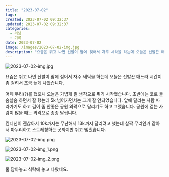 ```yaml
---
title: "2023-07-02"
tags:
created: 2023-07-02 09:32:37
updated: 2023-07-02 09:32:37
categories:
  - 러닝
  - 기록
date: 2023-07-02
image: /images/2023-07-02-img.jpg
description: "요즘은 뛰고 나면 신발이 땀에 젖어서 자주 세탁을 하는데 오늘은 신발끈 매느라 시간이 좀 걸려서 조금 늦게 나왔습니다. 어제 무리(?)를 했으니 오늘은 가볍게 뛸 생각으로 뛰기 시작했습니다. 초반에는 코로 들숨날숨 하면서 잘 했는데 5k 넘어가면서는 그게 잘 안되었습니다. 앞에 달리는 "
---
```


![2023-07-02-img.jpg](/images/2023-07-02-img.jpg)
 
 

요즘은 뛰고 나면 신발이 땀에 젖어서 자주 세탁을 하는데 오늘은 신발끈 매느라 시간이 좀 걸려서 조금 늦게 나왔습니다.

어제 무리(?)를 했으니 오늘은 가볍게 뛸 생각으로 뛰기 시작했습니다. 초반에는 코로 들숨날숨 하면서 잘 했는데 5k 넘어가면서는 그게 잘 안되었습니다. 앞에 달리는 사람 따라가기도 하고 길이 좀 안좋은 공원 외곽으로 달리기도 하고 그랬습니다. 공원에 걷는 사람이 많을 때는 외곽으로 종종 달립니다.

컨디션이 괜찮아서 10k까지는 무난해서 13k까지 달리려고 했는데 살짝 무리인거 같아서 마무리하고 스트레칭하는 곳까지만 뛰고 멈췄습니다.

 
 ![2023-07-02-img.png](/images/2023-07-02-img.png)
 
 

 
 ![2023-07-02-img_1.png](/images/2023-07-02-img_1.png)
 
 

 
 ![2023-07-02-img_2.png](/images/2023-07-02-img_2.png)
 
 

물 담아놓고 식탁에 놓고 나왔네요.

